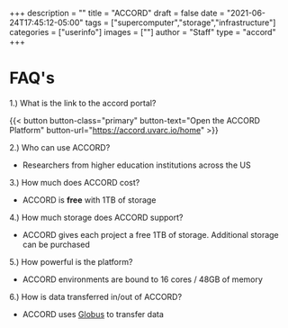 +++
description = ""
title = "ACCORD"
draft = false
date = "2021-06-24T17:45:12-05:00"
tags = ["supercomputer","storage","infrastructure"]
categories = ["userinfo"]
images = [""]
author = "Staff"
type = "accord"
+++

# FAQ's

1.)  What is the link to the accord portal?

{{< button button-class="primary" button-text="Open the ACCORD Platform" button-url="https://accord.uvarc.io/home" >}}
<br>

2.)  Who can use ACCORD?

+ Researchers from higher education institutions across the US

3.)  How much does ACCORD cost?

+ ACCORD is **free** with 1TB of storage

4.)  How much storage does ACCORD support?

+ ACCORD gives each project a free 1TB of storage. Additional storage can be purchased

5.)  How powerful is the platform?

+ ACCORD environments are bound to 16 cores / 48GB of memory

6.)  How is data transferred in/out of ACCORD?

+ ACCORD uses [Globus](https://www.globus.org/) to transfer data

